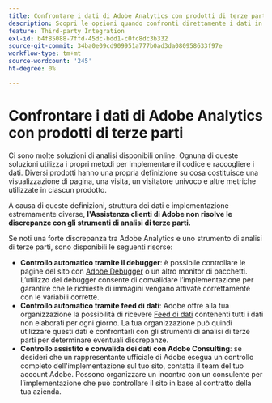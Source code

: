 ```yaml
---
title: Confrontare i dati di Adobe Analytics con prodotti di terze parti
description: Scopri le opzioni quando confronti direttamente i dati in Adobe Analytics con quelli raccolti da altre soluzioni Analytics.
feature: Third-party Integration
exl-id: b4f85088-7ffd-45dc-bdd1-c0fc8dc3b332
source-git-commit: 34ba0e09cd909951a777b0ad3da080958633f97e
workflow-type: tm+mt
source-wordcount: '245'
ht-degree: 0%

---
```


# Confrontare i dati di Adobe Analytics con prodotti di terze parti

Ci sono molte soluzioni di analisi disponibili online. Ognuna di queste soluzioni utilizza i propri metodi per implementare il codice e raccogliere i dati. Diversi prodotti hanno una propria definizione su cosa costituisce una visualizzazione di pagina, una visita, un visitatore univoco e altre metriche utilizzate in ciascun prodotto.

A causa di queste definizioni, struttura dei dati e implementazione estremamente diverse, **l&#39;Assistenza clienti di Adobe non risolve le discrepanze con gli strumenti di analisi di terze parti.**

Se noti una forte discrepanza tra Adobe Analytics e uno strumento di analisi di terze parti, sono disponibili le seguenti risorse:

* **Controllo automatico tramite il debugger**: è possibile controllare le pagine del sito con [Adobe Debugger](https://experienceleague.adobe.com/docs/debugger/using/experience-cloud-debugger.html?lang=it) o un altro monitor di pacchetti. L’utilizzo del debugger consente di convalidare l’implementazione per garantire che le richieste di immagini vengano attivate correttamente con le variabili corrette.
* **Controllo automatico tramite feed di dati**: Adobe offre alla tua organizzazione la possibilità di ricevere [Feed di dati](/help/export/analytics-data-feed/data-feed-overview.md) contenenti tutti i dati non elaborati per ogni giorno. La tua organizzazione può quindi utilizzare questi dati e confrontarli con gli strumenti di analisi di terze parti per determinare eventuali discrepanze.
* **Controllo assistito e convalida dei dati con Adobe Consulting**: se desideri che un rappresentante ufficiale di Adobe esegua un controllo completo dell&#39;implementazione sul tuo sito, contatta il team del tuo account Adobe. Possono organizzare un incontro con un consulente per l’implementazione che può controllare il sito in base al contratto della tua azienda.
